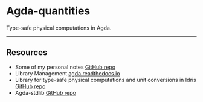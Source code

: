 # Agda-quantities
Type-safe physical computations in Agda.


---
## Resources
* Some of my personal notes [GitHub repo](https://github.com/SaverioMonaco/TypeTheory)
* Library Management [agda.readthedocs.io](https://agda.readthedocs.io/en/v2.6.0.1/tools/package-system.html)
* Library for type-safe physical computations and unit conversions in Idris [GitHub repo](https://github.com/timjb/quantities)
* Agda-stdlib [GitHub repo](https://github.com/agda/agda-stdlib)